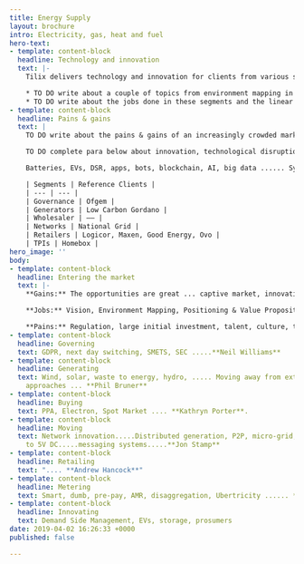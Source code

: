 ```yaml
---
title: Energy Supply
layout: brochure
intro: Electricity, gas, heat and fuel
hero-text:
- template: content-block
  headline: Technology and innovation
  text: |-
    Tilix delivers technology and innovation for clients from various segments of the energy supply industry.

    * TO DO write about a couple of topics from environment mapping in particular weave in the energy trilemma.
    * TO DO write about the jobs done in these segments and the linear value chain.
- template: content-block
  headline: Pains & gains
  text: |
    TO DO write about the pains & gains of an increasingly crowded market.

    TO DO complete para below about innovation, technological disruption & transformation

    Batteries, EVs, DSR, apps, bots, blockchain, AI, big data ...... Systems of Intelligence and Systems of Engagement ..processes, customer experience, business models.....

    | Segments | Reference Clients |
    | --- | --- |
    | Governance | Ofgem |
    | Generators | Low Carbon Gordano |
    | Wholesaler | —— |
    | Networks | National Grid |
    | Retailers | Logicor, Maxen, Good Energy, Ovo |
    | TPIs | Homebox |
hero_image: ''
body:
- template: content-block
  headline: Entering the market
  text: |-
    **Gains:** The opportunities are great ... captive market, innovation, incumbents challenged

    **Jobs:** Vision, Environment Mapping, Positioning & Value Proposition, Business Model, Business Plan, Initial Operating Capability (IOC), Controlled Market Entry (CME), Full Market Entry (FME).

    **Pains:** Regulation, large initial investment, talent, culture, technology, wholesale price volatility.
- template: content-block
  headline: Governing
  text: GDPR, next day switching, SMETS, SEC .....**Neil Williams**
- template: content-block
  headline: Generating
  text: Wind, solar, waste to energy, hydro, ..... Moving away from extractive & polluting
    approaches ... **Phil Bruner**
- template: content-block
  headline: Buying
  text: PPA, Electron, Spot Market .... **Kathryn Porter**.
- template: content-block
  headline: Moving
  text: Network innovation.....Distributed generation, P2P, micro-grid, 400 KV AC
    to 5V DC.....messaging systems.....**Jon Stamp**
- template: content-block
  headline: Retailing
  text: ".... **Andrew Hancock**"
- template: content-block
  headline: Metering
  text: Smart, dumb, pre-pay, AMR, disaggregation, Ubertricity ...... **Duncan Tytler**
- template: content-block
  headline: Innovating
  text: Demand Side Management, EVs, storage, prosumers
date: 2019-04-02 16:26:33 +0000
published: false

---
```

